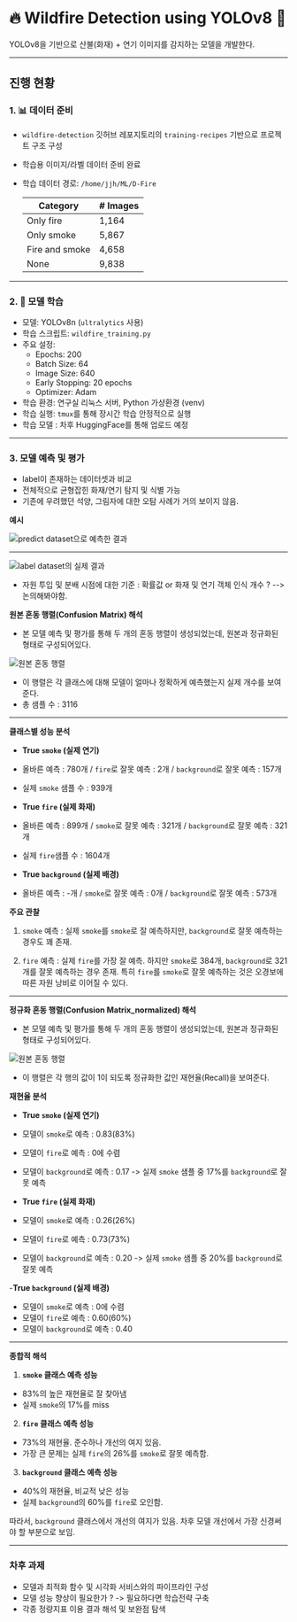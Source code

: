 # 🔥 Wildfire Detection using YOLOv8 🚒

YOLOv8을 기반으로 산불(화재) + 연기 이미지를 감지하는 모델을 개발한다.

---

## 진행 현황

### 1. 📊 데이터 준비
- `wildfire-detection` 깃허브 레포지토리의 `training-recipes` 기반으로 프로젝트 구조 구성
- 학습용 이미지/라벨 데이터 준비 완료
- 학습 데이터 경로: `/home/jjh/ML/D-Fire`
  <tr><td>
    
  | Category | # Images |
  | ------------- | ------------- |
  | Only fire  | 1,164  |
  | Only smoke  | 5,867  |
  | Fire and smoke  | 4,658  |
  | None  | 9,838  |

  </td><td>
---

### 2. 📝 모델 학습
- 모델: YOLOv8n (`ultralytics` 사용)
- 학습 스크립트: `wildfire_training.py`
- 주요 설정:
  - Epochs: 200
  - Batch Size: 64
  - Image Size: 640
  - Early Stopping: 20 epochs
  - Optimizer: Adam
- 학습 환경: 연구실 리눅스 서버, Python 가상환경 (venv)
- 학습 실행: `tmux`를 통해 장시간 학습 안정적으로 실행
- 학습 모델 : 차후 HuggingFace를 통해 업로드 예정


---


### 3. 모델 예측 및 평가
- label이 존재하는 데이터셋과 비교
- 전체적으로 균형잡힌 화재/연기 탐지 및 식별 가능
- 기존에 우려했던 석양, 그림자에 대한 오탐 사례가 거의 보이지 않음.

**예시**

![predict dataset으로 예측한 결과](pic/val_batch0_pred.jpg)

---

![label dataset의 실제 결과](pic/val_batch0_labels.jpg)

- 자원 투입 및 분배 시점에 대한 기준 : 확률값 or 화재 및 연기 객체 인식 개수 ? --> 논의해봐야함.


**원본 혼동 행렬(Confusion Matrix) 해석**
- 본 모델 예측 및 평가를 통해 두 개의 혼동 행렬이 생성되었는데, 원본과 정규화된 형태로 구성되어있다.

![원본 혼동 행렬](matrix/confusion_matrix.png)

- 이 행렬은 각 클래스에 대해 모델이 얼마나 정확하게 예측했는지 실제 개수를 보여준다.
- 총 샘플 수 : 3116

---

**클래스별 성능 분석**

- **True `smoke` (실제 연기)**
- 올바른 예측 : 780개 / `fire`로 잘못 예측 : 2개 / `background`로 잘못 예측 : 157개
- 실제 `smoke` 샘플 수 : 939개

- **True `fire` (실제 화재)**
- 올바른 예측 : 899개 / `smoke`로 잘못 예측 : 321개 / `background`로 잘못 예측 : 321개
- 실제 `fire`샘플 수 : 1604개

- **True `background` (실제 배경)**
- 올바른 예측 : -개 / `smoke`로 잘못 예측 : 0개 / `background`로 잘못 예측 : 573개

**주요 관찰**

1. `smoke` 예측 : 실제 `smoke`를 `smoke`로 잘 예측하지만, `background`로 잘못 예측하는 경우도 꽤 존재.

2. `fire` 예측 : 실제 `fire`를 가장 잘 예측. 하지만 `smoke`로 384개, `background`로 321개를 잘못 예측하는 경우 존재. 특히 `fire`를 `smoke`로 잘못 예측하는 것은 오경보에 따른 자원 낭비로 이어질 수 있다.


---

**정규화 혼동 행렬(Confusion Matrix_normalized) 해석**
- 본 모델 예측 및 평가를 통해 두 개의 혼동 행렬이 생성되었는데, 원본과 정규화된 형태로 구성되어있다.

![원본 혼동 행렬](matrix/confusion_matrix_normalized.png)

- 이 행렬은 각 행의 값이 1이 되도록 정규화한 값인 재현율(Recall)을 보여준다.

**재현율 분석**

- **True `smoke` (실제 연기)**
- 모델이 `smoke`로 예측 : 0.83(83%)
- 모델이 `fire`로 예측 : 0에 수렴
- 모델이 `background`로 예측 : 0.17 -> 실제 `smoke` 샘플 중 17%를 `background`로 잘못 예측

- **True `fire` (실제 화재)**
- 모델이 `smoke`로 예측 : 0.26(26%)
- 모델이 `fire`로 예측 : 0.73(73%)
- 모델이 `background`로 예측 : 0.20 -> 실제 `smoke` 샘플 중 20%를 `background`로 잘못 예측

-**True `background` (실제 배경)**
- 모델이 `smoke`로 예측 : 0에 수렴
- 모델이 `fire`로 예측 : 0.60(60%)
- 모델이 `background`로 예측 : 0.40


---


**종합적 해석**

1. **`smoke` 클래스 예측 성능**
- 83%의 높은 재현율로 잘 찾아냄
- 실제 `smoke`의 17%를 miss

2. **`fire` 클래스 예측 성능**
- 73%의 재현율. 준수하나 개선의 여지 있음.
- 가장 큰 문제는 실제 `fire`의 26%를 `smoke`로 잘못 예측함.

3. **`background` 클래스 예측 성능**
- 40%의 재현율, 비교적 낮은 성능
- 실제 `background`의 60%를 `fire`로 오인함.


따라서, `background` 클래스에서 개선의 여지가 있음. 차후 모델 개선에서 가장 신경써야 할 부분으로 보임.










---




### 차후 과제

- 모델과 최적화 함수 및 시각화 서비스와의 파이프라인 구성
- 모델 성능 향상이 필요한가 ? -> 필요하다면 학습전략 구축
- 각종 정량지표 이용 결과 해석 및 보완점 탐색


